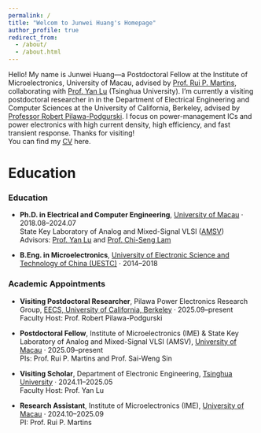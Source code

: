 ```yaml
---
permalink: /
title: "Welcom to Junwei Huang's Homepage"
author_profile: true
redirect_from: 
  - /about/
  - /about.html
---
```


Hello! My name is Junwei Huang—a Postdoctoral Fellow at the Institute of Microelectronics, University of Macau, advised by [Prof. Rui P. Martins](https://ime.um.edu.mo/people/rmartins/), collaborating with [Prof. Yan Lu](https://web.ee.tsinghua.edu.cn/luyan/en/index.htm) (Tsinghua University). I’m currently a visiting postdoctoral researcher in  in the Department of Electrical Engineering and Computer Sciences at the University of California, Berkeley, advised by [Professor Robert Pilawa-Podgurski](https://www2.eecs.berkeley.edu/Faculty/Homepages/pilawa.html). I focus on power-management ICs and power electronics with high current density, high efficiency, and fast transient response. Thanks for visiting! <br>You can find my [CV](https://jwhuang-power.github.io/assets/CV_Junwei_Huang.pdf) here.


Education
======
### Education

- **Ph.D. in Electrical and Computer Engineering**, [University of Macau](https://www.um.edu.mo/) · 2018.08–2024.07  
  State Key Laboratory of Analog and Mixed-Signal VLSI ([AMSV](https://www.amsv.um.edu.mo/))  
  Advisors: [Prof. Yan Lu](https://web.ee.tsinghua.edu.cn/luyan/en/index.htm) and [Prof. Chi-Seng Lam](https://ime.um.edu.mo/people/cslam/)

- **B.Eng. in Microelectronics**, [University of Electronic Science and Technology of China (UESTC)](https://www.uestc.edu.cn/) · 2014–2018

### Academic Appointments

- **Visiting Postdoctoral Researcher**, Pilawa Power Electronics Research Group, [EECS, University of California, Berkeley](https://eecs.berkeley.edu) · 2025.09–present  
  Faculty Host: Prof. Robert Pilawa-Podgurski

- **Postdoctoral Fellow**, Institute of Microelectronics (IME) & State Key Laboratory of Analog and Mixed-Signal VLSI (AMSV), [University of Macau](https://www.um.edu.mo) · 2025.09–present  
  PIs: Prof. Rui P. Martins and Prof. Sai-Weng Sin

- **Visiting Scholar**, Department of Electronic Engineering, [Tsinghua University](https://www.ee.tsinghua.edu.cn/en/) · 2024.11–2025.05  
  Faculty Host: Prof. Yan Lu

- **Research Assistant**, Institute of Microelectronics (IME), [University of Macau](https://ime.um.edu.mo) · 2024.10–2025.09  
  PI: Prof. Rui P. Martins

